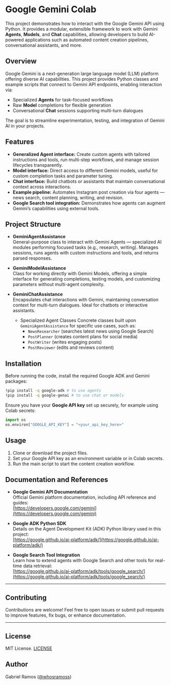 
# Google Gemini Colab 

This project demonstrates how to interact with the Google Gemini API using Python. It provides a modular, extensible framework to work with Gemini **Agents**, **Models**, and **Chat** capabilities, allowing developers to build AI-powered applications such as automated content creation pipelines, conversational assistants, and more.



## Overview

Google Gemini is a next-generation large language model (LLM) platform offering diverse AI capabilities. This project provides Python classes and example scripts that connect to Gemini API endpoints, enabling interaction via:

- Specialized **Agents** for task-focused workflows  
- Raw **Model** completions for flexible generation  
- Conversational **Chat** sessions supporting multi-turn dialogues  

The goal is to streamline experimentation, testing, and integration of Gemini AI in your projects.


## Features

- **Generalized Agent interface:** Create custom agents with tailored instructions and tools, run multi-step workflows, and manage session lifecycles transparently.  
- **Model interface:** Direct access to different Gemini models, useful for custom completion tasks and parameter tuning.  
- **Chat interface:** Build chatbots or assistants that maintain conversational context across interactions.  
- **Example pipeline:** Automates Instagram post creation via four agents — news search, content planning, writing, and revision.  
- **Google Search tool integration:** Demonstrates how agents can augment Gemini’s capabilities using external tools.


## Project Structure

- **GeminiAgentAssistance**  
  General-purpose class to interact with Gemini Agents — specialized AI modules performing focused tasks (e.g., research, writing). Manages sessions, runs agents with custom instructions and tools, and returns parsed responses.

- **GeminiModelAssistance**  
  Class for working directly with Gemini Models, offering a simple interface for generating completions, testing models, and customizing parameters without multi-agent complexity.

- **GeminiChatAssistance**  
  Encapsulates chat interactions with Gemini, maintaining conversation context for multi-turn dialogues. Ideal for chatbots or interactive assistants.

  - Specialized Agent Classes
    Concrete classes built upon `GeminiAgentAssistance` for specific use cases, such as:  
    - `NewsResearcher` (searches latest news using Google Search)  
    - `PostPlanner` (creates content plans for social media)  
    - `PostWriter` (writes engaging posts)  
    - `PostReviewer` (edits and reviews content)


## Installation

Before running the code, install the required Google ADK and Gemini packages:

```bash
!pip install -q google-adk # to use agents
!pip install -q google-genai # to use chat or models
```

Ensure you have your **Google API key** set up securely, for example using Colab secrets:

```python
import os
os.environ["GOOGLE_API_KEY"] = "<your_api_key_here>"
```

## Usage

1. Clone or download the project files.  
2. Set your Google API key as an environment variable or in Colab secrets.  
3. Run the main script to start the content creation workflow.  


## Documentation and References

- **Google Gemini API Documentation**  
  Official Gemini platform documentation, including API reference and guides:  
  [https://developers.google.com/gemini](https://developers.google.com/gemini)

- **Google ADK Python SDK**  
  Details on the Agent Development Kit (ADK) Python library used in this project:  
  [https://google.github.io/ai-platform/adk/](https://google.github.io/ai-platform/adk/)

- **Google Search Tool Integration**  
  Learn how to extend agents with Google Search and other tools for real-time data retrieval:  
  [https://google.github.io/ai-platform/adk/tools/google_search/](https://google.github.io/ai-platform/adk/tools/google_search/)

---

## Contributing

Contributions are welcome! Feel free to open issues or submit pull requests to improve features, fix bugs, or enhance documentation.

---

## License 

MIT License. [LICENSE](./LICENSE)

## Author 

Gabriel Ramos ([@whosramoss](https://github.com/whosramoss))
